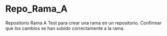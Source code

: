 # Repo_Rama_A
Repositorio Rama A
Test para crear una rama en un repositorio. 
Confirmar que los cambios se han subido correctamente a la rama.